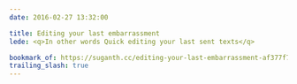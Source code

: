 ```yaml
---
date: 2016-02-27 13:32:00

title: Editing your last embarrassment
lede: <q>In other words Quick editing your last sent texts</q>

bookmark_of: https://suganth.cc/editing-your-last-embarrassment-af377f7c123d
trailing_slash: true
---
```

